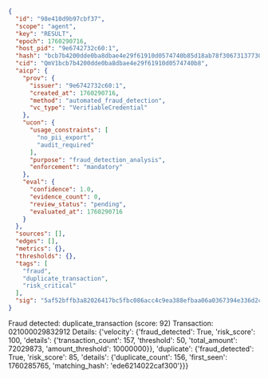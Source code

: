 ```json
{
  "id": "98e410d9b97cbf37",
  "scope": "agent",
  "key": "RESULT",
  "epoch": 1760290716,
  "host_pid": "9e6742732c60:1",
  "hash": "bcb7b4200dde0ba8dbae4e29f61910d0574740b85d18ab78f306731377300660",
  "cid": "QmV1bcb7b4200dde0ba8dbae4e29f61910d0574740b8",
  "aicp": {
    "prov": {
      "issuer": "9e6742732c60:1",
      "created_at": 1760290716,
      "method": "automated_fraud_detection",
      "vc_type": "VerifiableCredential"
    },
    "ucon": {
      "usage_constraints": [
        "no_pii_export",
        "audit_required"
      ],
      "purpose": "fraud_detection_analysis",
      "enforcement": "mandatory"
    },
    "eval": {
      "confidence": 1.0,
      "evidence_count": 0,
      "review_status": "pending",
      "evaluated_at": 1760290716
    }
  },
  "sources": [],
  "edges": [],
  "metrics": {},
  "thresholds": {},
  "tags": [
    "fraud",
    "duplicate_transaction",
    "risk_critical"
  ],
  "sig": "5af52bffb3a82026417bc5fbc086acc4c9ea388efbaa06a0367394e336d2c25d"
}
```

Fraud detected: duplicate_transaction (score: 92)
Transaction: 021000029832912
Details: {'velocity': {'fraud_detected': True, 'risk_score': 100, 'details': {'transaction_count': 157, 'threshold': 50, 'total_amount': 72029873, 'amount_threshold': 10000000}}, 'duplicate': {'fraud_detected': True, 'risk_score': 85, 'details': {'duplicate_count': 156, 'first_seen': 1760285765, 'matching_hash': 'ede6214022caf300'}}}